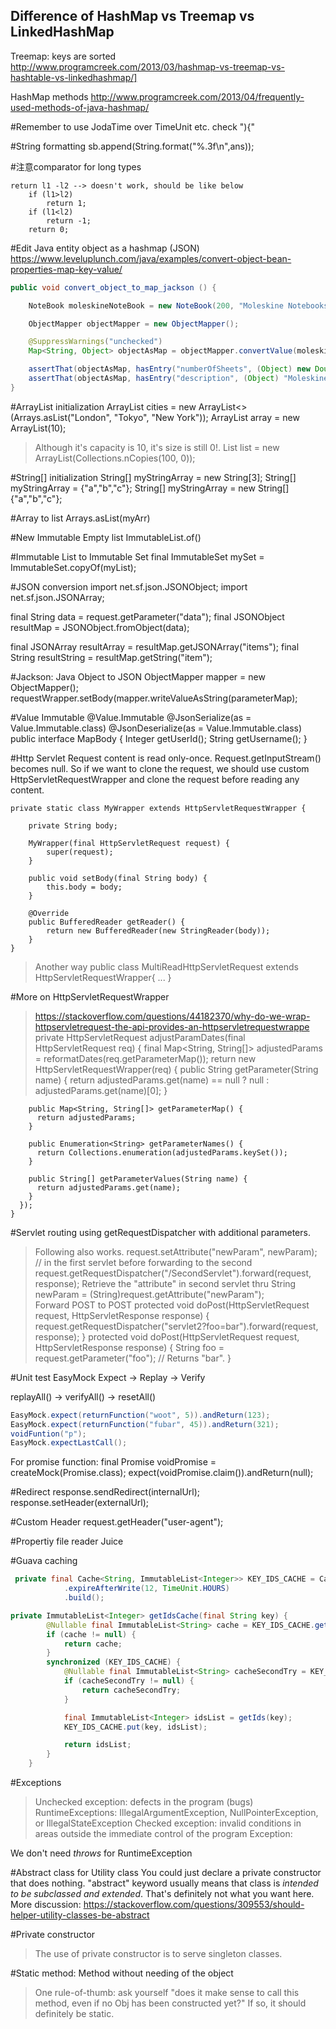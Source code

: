 Difference of HashMap vs Treemap vs LinkedHashMap
-----
Treemap: keys are sorted
http://www.programcreek.com/2013/03/hashmap-vs-treemap-vs-hashtable-vs-linkedhashmap/]

HashMap methods
http://www.programcreek.com/2013/04/frequently-used-methods-of-java-hashmap/

#Remember to
use JodaTime over TimeUnit etc.
check "){"

#String formatting
sb.append(String.format("%.3f\n",ans));

#注意comparator for long types
```code
return l1 -l2 --> doesn't work, should be like below
	if (l1>l2)
		return 1;
    if (l1<l2)
		return -1;
	return 0;
```

#Edit Java entity object as a hashmap (JSON)
https://www.leveluplunch.com/java/examples/convert-object-bean-properties-map-key-value/

```java
public void convert_object_to_map_jackson () {

    NoteBook moleskineNoteBook = new NoteBook(200, "Moleskine Notebooks");

    ObjectMapper objectMapper = new ObjectMapper();

    @SuppressWarnings("unchecked")
    Map<String, Object> objectAsMap = objectMapper.convertValue(moleskineNoteBook, Map.class);

    assertThat(objectAsMap, hasEntry("numberOfSheets", (Object) new Double(200.0)));
    assertThat(objectAsMap, hasEntry("description", (Object) "Moleskine Notebooks"));
}
```

#ArrayList initialization
ArrayList<String> cities = new ArrayList<>(Arrays.asList("London", "Tokyo", "New York"));
ArrayList<Integer> array = new ArrayList<Integer>(10);
> Although it's capacity is 10, it's size is still 0!.
List<Integer> list = new ArrayList<Integer>(Collections.nCopies(100, 0));


#String[] initialization
String[] myStringArray = new String[3];
String[] myStringArray = {"a","b","c"};
String[] myStringArray = new String[]{"a","b","c"};

#Array to list
Arrays.asList(myArr)

#New Immutable Empty list
ImmutableList.of()


#Immutable List to Immutable Set
final ImmutableSet<String> mySet = ImmutableSet.copyOf(myList);

#JSON conversion
import net.sf.json.JSONObject;
import net.sf.json.JSONArray;

final String data = request.getParameter("data");
final JSONObject resultMap = JSONObject.fromObject(data);

final JSONArray resultArray = resultMap.getJSONArray("items");
final String resultString = resultMap.getString("item");

#Jackson: Java Object to JSON
ObjectMapper mapper = new ObjectMapper();
requestWrapper.setBody(mapper.writeValueAsString(parameterMap);

#Value Immutable
    @Value.Immutable
    @JsonSerialize(as = Value.Immutable.class)
    @JsonDeserialize(as = Value.Immutable.class)
    public interface MapBody {
        Integer getUserId();
        String getUsername();
    }

#Http Servlet
Request content is read only-once. Request.getInputStream() becomes null.
So if we want to clone the request, we should use custom HttpServletRequestWrapper and clone the request before reading any content.

    private static class MyWrapper extends HttpServletRequestWrapper {

        private String body;

        MyWrapper(final HttpServletRequest request) {
            super(request);
        }

        public void setBody(final String body) {
            this.body = body;
        }

        @Override
        public BufferedReader getReader() {
            return new BufferedReader(new StringReader(body));
        }
    }
> Another way
    public class MultiReadHttpServletRequest extends HttpServletRequestWrapper{
        ...
    }

#More on HttpServletRequestWrapper
> https://stackoverflow.com/questions/44182370/why-do-we-wrap-httpservletrequest-the-api-provides-an-httpservletrequestwrappe
    private HttpServletRequest adjustParamDates(final HttpServletRequest req) {
      final Map<String, String[]> adjustedParams = reformatDates(req.getParameterMap());
      return new HttpServletRequestWrapper(req) {
        public String getParameter(String name) {
          return adjustedParams.get(name) == null ? null : adjustedParams.get(name)[0];
        }

        public Map<String, String[]> getParameterMap() {
          return adjustedParams;
        }

        public Enumeration<String> getParameterNames() {
          return Collections.enumeration(adjustedParams.keySet());
        }

        public String[] getParameterValues(String name) {
          return adjustedParams.get(name);
        }
      });
    }

#Servlet routing using getRequestDispatcher with additional parameters.
> Following also works.
    request.setAttribute("newParam", newParam); // in the first servlet before forwarding to the second
    request.getRequestDispatcher("/SecondServlet").forward(request, response);
    Retrieve the "attribute" in second servlet thru 
    String newParam = (String)request.getAttribute("newParam");    
> Forward POST to POST
    protected void doPost(HttpServletRequest request, HttpServletResponse response) {
        request.getRequestDispatcher("servlet2?foo=bar").forward(request, response);
    }
    protected void doPost(HttpServletRequest request, HttpServletResponse response) {
        String foo = request.getParameter("foo"); // Returns "bar".
    }

#Unit test
EasyMock
Expect -> Replay -> Verify

replayAll() -> verifyAll() -> resetAll()

```java
EasyMock.expect(returnFunction("woot", 5)).andReturn(123);
EasyMock.expect(returnFunction("fubar", 45)).andReturn(321);
voidFuntion("p");
EasyMock.expectLastCall();
```

For promise function:
final Promise<Void> voidPromise =  createMock(Promise.class);
expect(voidPromise.claim()).andReturn(null);

#Redirect
response.sendRedirect(internalUrl);
response.setHeader(externalUrl);

#Custom Header
request.getHeader("user-agent");

#Propertiy file reader
Juice

#Guava caching
```java
 private final Cache<String, ImmutableList<Integer>> KEY_IDS_CACHE = CacheBuilder.newBuilder()
            .expireAfterWrite(12, TimeUnit.HOURS)
            .build();

private ImmutableList<Integer> getIdsCache(final String key) {
        @Nullable final ImmutableList<String> cache = KEY_IDS_CACHE.getIfPresent(key);
        if (cache != null) {
            return cache;
        }
        synchronized (KEY_IDS_CACHE) {
            @Nullable final ImmutableList<String> cacheSecondTry = KEY_IDS_CACHE.getIfPresent(key);
            if (cacheSecondTry != null) {
                return cacheSecondTry;
            }

            final ImmutableList<Integer> idsList = getIds(key);
            KEY_IDS_CACHE.put(key, idsList);

            return idsList;
        }
    }
```

#Exceptions

 > Unchecked exception: defects in the program (bugs)
    RuntimeExceptions: IllegalArgumentException, NullPointerException, or IllegalStateException
>  Checked exception: invalid conditions in areas outside the immediate control of the program
     Exception:

We don't need *throws* for RuntimeException     

#Abstract class for Utility class
You could just declare a private constructor that does nothing.
"abstract" keyword usually means that class is *intended to be subclassed and extended*. That's definitely not what you want here.
More discussion: https://stackoverflow.com/questions/309553/should-helper-utility-classes-be-abstract

#Private constructor
> The use of private constructor is to serve singleton classes. 

#Static method: Method without needing of the object
> One rule-of-thumb: ask yourself "does it make sense to call this method, even if no Obj has been constructed yet?" If so, it should definitely be static.

